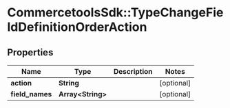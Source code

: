 # CommercetoolsSdk::TypeChangeFieldDefinitionOrderAction

## Properties
Name | Type | Description | Notes
------------ | ------------- | ------------- | -------------
**action** | **String** |  | [optional] 
**field_names** | **Array&lt;String&gt;** |  | [optional] 

